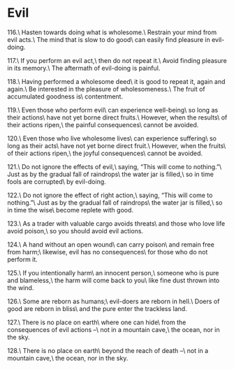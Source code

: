 Evil
====

116.\\
Hasten towards doing what is wholesome.\\
Restrain your mind from evil acts.\\
The mind that is slow to do good\\
can easily find pleasure in evil-doing.

117.\\
If you perform an evil act,\\
then do not repeat it.\\
Avoid finding pleasure in its memory.\\
The aftermath of evil-doing is painful.

118.\\
Having performed a wholesome deed\\
it is good to repeat it, again and again.\\
Be interested in the pleasure of wholesomeness.\\
The fruit of accumulated goodness is\\
contentment.

119.\\
Even those who perform evil\\
can experience well-being\\
so long as their actions\\
have not yet borne direct fruits.\\
However, when the results\\
of their actions ripen,\\
the painful consequences\\
cannot be avoided.

120.\\
Even those who live wholesome lives\\
can experience suffering\\
so long as their acts\\
have not yet borne direct fruit.\\
However, when the fruits\\
of their actions ripen,\\
the joyful consequences\\
cannot be avoided.

121.\\
Do not ignore the effects of evil,\\
saying, “This will come to nothing.”\\
Just as by the gradual fall of raindrops\\
the water jar is filled,\\
so in time fools are corrupted\\
by evil-doing.

122.\\
Do not ignore the effect of right action,\\
saying, “This will come to nothing.”\\
Just as by the gradual fall of raindrops\\
the water jar is filled,\\
so in time the wise\\
become replete with good.

123.\\
As a trader with valuable cargo avoids threats\\
and those who love life avoid poison,\\
so you should avoid evil actions.

124.\\
A hand without an open wound\\
can carry poison\\
and remain free from harm;\\
likewise, evil has no consequences\\
for those who do not perform it.

125.\\
If you intentionally harm\\
an innocent person,\\
someone who is pure and blameless,\\
the harm will come back to you\\
like fine dust thrown into the wind.

126.\\
Some are reborn as humans;\\
evil-doers are reborn in hell.\\
Doers of good are reborn in bliss\\
and the pure enter the trackless land.

127.\\
There is no place on earth\\
where one can hide\\
from the consequences of evil actions –\\
not in a mountain cave,\\
the ocean, nor in the sky.

128.\\
There is no place on earth\\
beyond the reach of death –\\
not in a mountain cave,\\
the ocean, nor in the sky.
